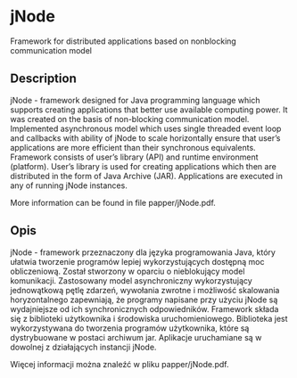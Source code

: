 # jNode
Framework for distributed applications based on nonblocking communication model

## Description

jNode - framework designed for Java programming language which supports creating applications that better use available computing power. It was created on the basis of non-blocking communication model. Implemented asynchronous model which uses single threaded event loop and callbacks with ability of jNode to scale horizontally ensure that user’s applications are more efficient than their synchronous equivalents. Framework consists of user’s library (API) and runtime environment (platform). User’s library is used for creating applications which then are distributed in the form of Java Archive (JAR). Applications are executed in any of running jNode instances.

More information can be found in file papper/jNode.pdf.

## Opis

jNode - framework przeznaczony dla języka programowania Java, który ułatwia tworzenie programów lepiej wykorzystujących dostępną moc obliczeniową. Został stworzony w oparciu o nieblokujący model komunikacji. Zastosowany model asynchroniczny wykorzystujący jednowątkową pętlę zdarzeń, wywołania zwrotne i możliwość skalowania horyzontalnego zapewniają, że programy napisane przy użyciu jNode są wydajniejsze od ich synchronicznych odpowiedników. Framework składa się z biblioteki użytkownika i środowiska uruchomieniowego. Biblioteka jest wykorzystywana do tworzenia programów użytkownika, które są dystrybuowane w postaci archiwum jar. Aplikacje uruchamiane są w dowolnej z działających instancji jNode.

Więcej informacji można znaleźć w pliku papper/jNode.pdf.
